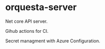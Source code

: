 # orquesta-server

Net core API server.

Gihub actions for CI.

Secret managment with Azure Configuration.

